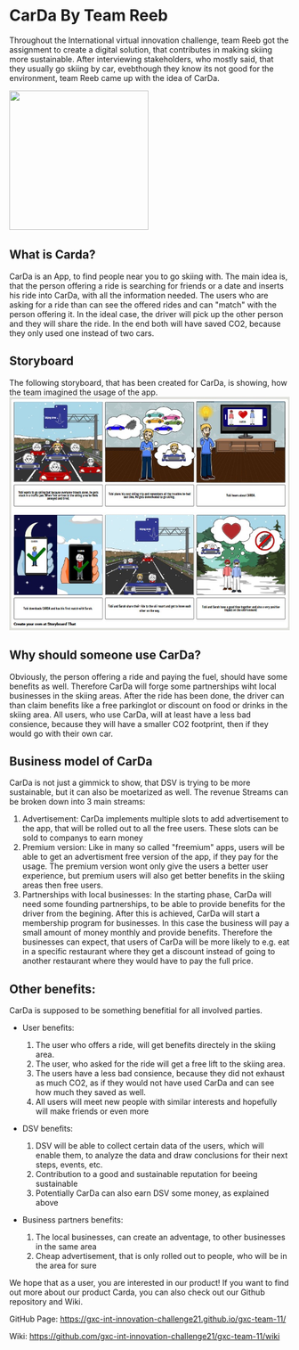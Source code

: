 # CarDa By Team Reeb
Throughout the International virtual innovation challenge, team Reeb got the assignment to create a digital solution, that contributes in making skiing more sustainable.
After interviewing stakeholders, who mostly said, that they usually go skiing by car, evebthough they know its not good for the environment, team Reeb came up with the idea of CarDa.

<img src="../main/Cardas%20Logo.jpeg" width="250" height="250">


## What is Carda?

CarDa is an App, to find people near you to go skiing with. The main idea is, that the person offering a ride is searching for friends or a date and inserts his ride into CarDa, with all the information needed. 
The users who are asking for a ride than can see the offered rides and can "match" with the person offering it. In the ideal case, the driver will pick up the other person and they will share the ride. In the end both will have saved CO2, because they only used one instead of two cars.

## Storyboard
The following storyboard, that has been created for CarDa, is showing, how the team imagined the usage of the app.
![](https://github.com/gxc-int-innovation-challenge21/gxc-team-11/blob/main/Storyboard_final.jpeg)


## Why should someone use CarDa?

Obviously, the person offering a ride and paying the fuel, should have some benefits as well. Therefore CarDa will forge some partnerships wiht local businesses in the skiing areas. After the ride has been done, the driver can than claim benefits like a free parkinglot or discount on food or drinks in the skiing area.
All users, who use CarDa, will at least have a less bad consience, because they will have a smaller CO2 footprint, then if they would go with their own car.

## Business model of CarDa

CarDa is not just a gimmick to show, that DSV is trying to be more sustainable, but it can also be moetarized as well. The revenue Streams can be broken down into 3 main streams:
  1. Advertisement: CarDa implements multiple slots to add advertisement to the app, that will be rolled out to all the free users. These slots can be sold to companys to earn          money
  2. Premium version: Like in many so called "freemium" apps, users will be able to get an advertisment free version of the app, if they pay for the usage. The premium version          wont only give the users a better user experience, but premium users will also get better benefits in the skiing areas then free users.
  3. Partnerships with local businesses: In the starting phase, CarDa will need some founding partnerships, to be able to provide benefits for the driver from the begining.          After this is achieved, CarDa will start a membership program for businesses. In this case the business will pay a small amount of money monthly and provide benefits.            Therefore the businesses can expect, that users of CarDa will be more likely to e.g. eat in a specific restaurant where they get a discount instead of going to another          restaurant where they would have to pay the full price.

## Other benefits:

CarDa is supposed to be something benefitial for all involved parties. 
- User benefits:
  1. The user who offers a ride, will get benefits directely in the skiing area.
  2. The user, who asked for the ride will get a free lift to the skiing area.
  3. The users have a less bad consience, because they did not exhaust as much CO2, as if they would not have used CarDa and can see how much they saved as well.
  4. All users will meet new people with similar interests and hopefully will make friends or even more
  
- DSV benefits:
  1. DSV will be able to collect certain data of the users, which will enable them, to analyze the data and draw conclusions for their next steps, events, etc.
  2. Contribution to a good and sustainable reputation for beeing sustainable
  3. Potentially CarDa can also earn DSV some money, as explained above

- Business partners benefits:
  1. The local businesses, can create an adventage, to other businesses in the same area
  2. Cheap advertisement, that is only rolled out to people, who will be in the area for sure

We hope that as a user, you are interested in our product! If you want to find out more about our product Carda, you can also check out our Github repository and Wiki.

GitHub Page: https://gxc-int-innovation-challenge21.github.io/gxc-team-11/

Wiki: https://github.com/gxc-int-innovation-challenge21/gxc-team-11/wiki
